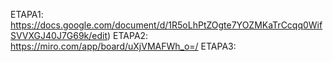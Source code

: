 ETAPA1:     https://docs.google.com/document/d/1R5oLhPtZOgte7YOZMKaTrCcqq0WifSVVXGJ40J7G69k/edit)
ETAPA2:     https://miro.com/app/board/uXjVMAFWh_o=/
ETAPA3:     